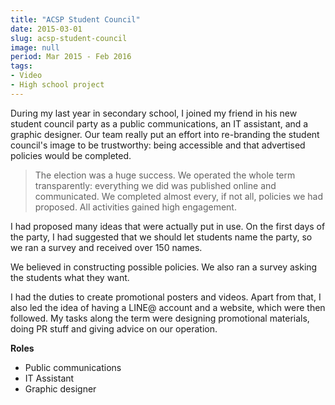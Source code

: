 ```yaml
---
title: "ACSP Student Council"
date: 2015-03-01
slug: acsp-student-council
image: null
period: Mar 2015 - Feb 2016
tags:
- Video
- High school project
---
```


During my last year in secondary school,
I joined my friend in his new student council party as a public communications,
an IT assistant, and a graphic designer.
Our team really put an effort into re-branding the student council's image to be trustworthy:
being accessible and that advertised policies would be completed.

> The election was a huge success.
We operated the whole term transparently: 
everything we did was published online and communicated.
We completed almost every, if not all, policies we had proposed.
All activities gained high engagement.

I had proposed many ideas that were actually put in use.
On the first days of the party,
I had suggested that we should let students name the party,
so we ran a survey and received over 150 names.

We believed in constructing possible policies.
We also ran a survey asking the students what they want.

I had the duties to create promotional posters and videos.
Apart from that, I also led the idea of having a LINE@ account and a website,
which were then followed.
My tasks along the term were designing promotional materials,
doing PR stuff and giving advice on our operation.

**Roles**

- Public communications
- IT Assistant
- Graphic designer
